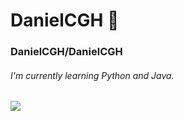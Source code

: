 # DanielCGH 👋

<!--
**DanielCGH/DanielCGH** is a ✨ _special_ ✨ repository because its `README.md` (this file) appears on your GitHub profile.

Here are some ideas to get you started:

- 🔭 I’m currently working on ...
- 🌱 I’m currently learning ...
- 👯 I’m looking to collaborate on ...
- 🤔 I’m looking for help with ...
- 💬 Ask me about ...
- 📫 How to reach me: ...
- 😄 Pronouns: ...
- ⚡ Fun fact: ...

-->
<h3>DanielCGH/DanielCGH</h3>
<h6>I'm currently learning Python and Java.</h6>
<img src = "https://img.shields.io/badge/Test-github-blue"></a>





